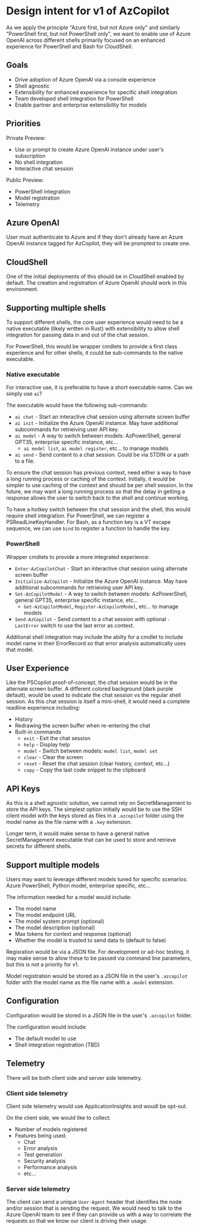 # Design intent for v1 of AzCopilot

As we apply the principle "Azure first, but not Azure only" and similarly "PowerShell first, but not PowerShell only",
we want to enable use of Azure OpenAI across different shells primarily focused on an enhanced experience for PowerShell
and Bash for CloudShell.

## Goals

- Drive adoption of Azure OpenAI via a console experience
- Shell agnostic
- Extensibility for enhanced experience for specific shell integration
- Team developed shell integration for PowerShell
- Enable partner and enterprise extensibility for models

## Priorities

Private Preview:

- Use or prompt to create Azure OpenAI instance under user's subscription
- No shell integration
- Interactive chat session

Public Preview:

- PowerShell integration
- Model registration
- Telemetry

## Azure OpenAI

User must authenticate to Azure and if they don't already have an Azure OpenAI instance tagged
for AzCopilot, they will be prompted to create one.

## CloudShell

One of the initial deployments of this should be in CloudShell enabled by default.
The creation and registration of Azure OpenAI should work in this environment.

## Supporting multiple shells

To support different shells, the core user experience would need to be a native executable (likely written in Rust)
with extensibility to allow shell integration for passing data in and out of the chat session.

For PowerShell, this would be wrapper cmdlets to provide a first class experience and for other shells,
it could be sub-commands to the native executable.

### Native executable

For interactive use, it is preferable to have a short executable name.
Can we simply use `ai`?

The executable would have the following sub-commands:

- `ai chat` - Start an interactive chat session using alternate screen buffer
- `ai init` - Initialize the Azure OpenAI instance.  May have additional subcommands for retrieiving user API key.
- `ai model` - A way to switch between models: AzPowerShell, general GPT35, enterprise specific instance, etc...
  - `ai model list`, `ai model register`, etc... to manage models
- `ai send` - Send content to a chat session.  Could be via STDIN or a path to a file.

To ensure the chat session has previous context, need either a way to have a long running process or caching of the context.
Initially, it would be simpler to use caching of the context and should be per shell session.
In the future, we may want a long running process so that the delay in getting a response allows the user to
switch back to the shell and continue working.

To have a hotkey switch between the chat session and the shell, this would require shell integration.
For PowerShell, we can register a PSReadLineKeyHandler.
For Bash, as a function key is a VT escape sequence, we can use `bind` to register a function to handle the key.

### PowerShell

Wrapper cmdlets to provide a more integrated experience:

- `Enter-AzCopilotChat` - Start an interactive chat session using alternate screen buffer
- `Initialize-AzCopilot` - Initialize the Azure OpenAI instance.  May have additional subcommands for retrieiving user API key.
- `Set-AzCopilotModel` - A way to switch between models: AzPowerShell, general GPT35, enterprise specific instance, etc...
  - `Get-AzCopilotModel`, `Register-AzCopilotModel`, etc... to manage models
- `Send-AzCopilot` - Send content to a chat session with optional `-LastError` switch to use the last error as context.

Additional shell integration may include the abilty for a cmdlet to include model name in their ErrorRecord
so that error analysis automatically uses that model.

## User Experience

Like the PSCopilot proof-of-concept, the chat session would be in the alternate screen buffer.
A different colored background (dark purple default), would be used to indicate the chat session vs the regular shell session.
As this chat session is itself a mini-shell, it would need a complete readline experience including:

- History
- Redrawing the screen buffer when re-entering the chat
- Built-in commands
  - `exit` - Exit the chat session
  - `help` - Display help
  - `model` - Switch between models: `model list`, `model set`
  - `clear` - Clear the screen
  - `reset` - Reset the chat session (clear history, context, etc...)
  - `copy` - Copy the last code snippet to the clipboard

## API Keys

As this is a shell agnostic solution, we cannot rely on SecretManagement to store the API keys.
The simplest option initially would be to use the SSH client model with the keys stored as files in a `.azcopilot` folder
using the model name as the file name with a `.key` extension.

Longer term, it would make sense to have a general native SecretManagement executable that can be used to store and retrieve
secrets for different shells.

## Support multiple models

Users may want to leverage different models tuned for specific scenarios: Azure PowerShell, Python model, enterprise specific, etc...

The information needed for a model would include:

- The model name
- The model endpoint URL
- The model system prompt (optional)
- The model description (optional)
- Max tokens for context and response (optional)
- Whether the model is trusted to send data to (default to false)

Regisration would be via a JSON file.
For development or ad-hoc testing, it may make sense to allow these to be passed via command line parameters,
but this is not a priority for v1.

Model registration would be stored as a JSON file in the user's `.azcopilot` folder with the model name as the file name
with a `.model` extension.

## Configuration

Configuration would be stored in a JSON file in the user's `.azcopilot` folder.

The configuration would include:

- The default model to use
- Shell integration registration (TBD)

## Telemetry

There will be both client side and server side telemetry.

### Client side telemetry

Client side telemetry would use ApplicationInsights and woudl be opt-out.

On the client side, we would like to collect:

- Number of models registered
- Features being used:
  - Chat
  - Error analysis
  - Test generation
  - Security analysis
  - Performance analysis
  - etc...

### Server side telemetry

The client can send a unique `User-Agent` header that identifies the node and/or session that is sending the request.
We would need to talk to the Azure OpenAI team to see if they can provide us with a way to correlate the requests
so that we know our client is driving their usage.
